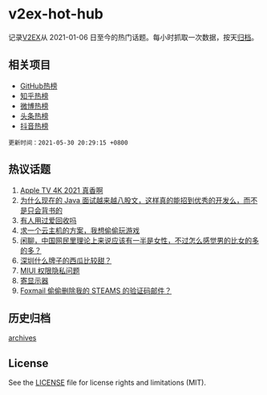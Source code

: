 # v2ex-hot-hub

 记录[V2EX](https://www.v2ex.com/)从 2021-01-06 日至今的热门话题。每小时抓取一次数据，按天[归档](archives)。
 
 ## 相关项目

- [GitHub热榜](https://github.com/snaildev/github-hot-hub)
- [知乎热榜](https://github.com/snaildev/zhihu-hot-hub)
- [微博热榜](https://github.com/snaildev/weibo-hot-hub)
- [头条热榜](https://github.com/snaildev/toutiao-hot-hub)
- [抖音热榜](https://github.com/snaildev/douyin-hot-hub)


 `更新时间：2021-05-30 20:29:15 +0800`

## 热议话题

1. [Apple TV 4K 2021 真香啊](https://www.v2ex.com/t/780078)
1. [为什么现在的 Java 面试越来越八股文，这样真的能招到优秀的开发么，而不是只会背书的](https://www.v2ex.com/t/780128)
1. [有人用过爱回收吗](https://www.v2ex.com/t/780117)
1. [求一个云主机的方案，我想偷偷玩游戏](https://www.v2ex.com/t/780082)
1. [闲聊，中国网民里理论上来说应该有一半是女性，不过怎么感觉男的比女的多的多？](https://www.v2ex.com/t/780100)
1. [深圳什么牌子的西瓜比较甜？](https://www.v2ex.com/t/780146)
1. [MIUI 权限隐私问题](https://www.v2ex.com/t/780119)
1. [寄显示器](https://www.v2ex.com/t/780090)
1. [Foxmail 偷偷删除我的 STEAMS 的验证码邮件？](https://www.v2ex.com/t/780091)

## 历史归档

[archives](archives)

## License

See the [LICENSE](LICENSE) file for license rights and limitations (MIT).
